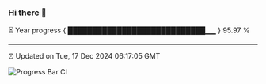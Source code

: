 ### Hi there 👋

⏳ Year progress { ████████████████████████████▁▁ } 95.97 %

---

⏰ Updated on Tue, 17 Dec 2024 06:17:05 GMT

![Progress Bar CI](https://github.com/code-lakshay/GitHub-Actions-Demo/workflows/Progress%20Bar%20CI/badge.svg)
